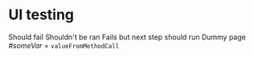# UI testing

<div>
    <e:summary/>
    <e:example name="Steps chain fail fast by default" print="true" status="ExpectedToFail">
        <e:browser url=":8888/ui">
            <step name="hasText">Should fail</step>
            <step name="hasText">Shouldn't be ran</step>
        </e:browser>
    </e:example>
    <e:example name="Can disable fail fast" print="true" status="ExpectedToFail">
        <e:browser url=":8888/ui" failFast="false">
            <step name="hasText">Fails but next step should run</step>
            <step name="hasText" desc="Should successfully check text">Dummy page</step>
        </e:browser>
    </e:example>
    <e:example name="Can set check result to variable" print="true">
        <e:browser url=":8888/ui">
            <step set="someVar" name="noParamsCheck"/>
        </e:browser>
        <var>#someVar</var> = <code c:assertTrue="areEqual(#someVar, #TEXT)">valueFromMethodCall</code>
    </e:example>
</div>